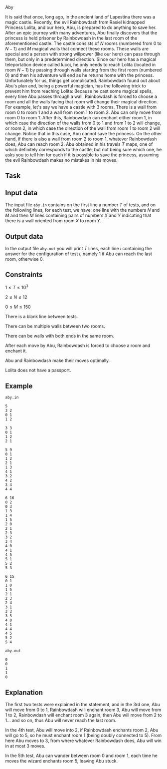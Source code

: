 Aby

It is said that once, long ago, in the ancient land of Lapestina there was a magic castle. Recently, the evil Rainbowdash from Rasiel kidnapped Princess Lolita, and our hero, Abu, is prepared to do anything to save her. After an epic journey with many adventures, Abu finally discovers that the princess is held prisoner by Rainbowdash in the last room of the aforementioned castle. The castle consists of $N$ rooms (numbered from $0$ to $N - 1$) and $M$ magical walls that connect these rooms. These walls are special and a person with strong willpower (like our hero) can pass through them, but only in a predetermined direction. Since our hero has a magical teleportation device called lucoj, he only needs to reach Lolita (located in room $N - 1$) by passing through walls starting from the first room (numbered $0$) and then his adventure will end as he returns home with the princess. Unfortunately for us, things get complicated. Rainbowdash found out about Abu's plan and, being a powerful magician, has the following trick to prevent him from reaching Lolita: Because he cast some magical spells, every time Abu passes through a wall, Rainbowdash is forced to choose a room and all the walls facing that room will change their magical direction. For example, let's say we have a castle with $3$ rooms. There is a wall from room $0$ to room $1$ and a wall from room $1$ to room $2$. Abu can only move from room $0$ to room $1$. After this, Rainbowdash can enchant either room $1$, in which case the direction of the walls from $0$ to $1$ and from $1$ to $2$ will change, or room $2$, in which case the direction of the wall from room $1$ to room $2$ will change. Notice that in this case, Abu cannot save the princess. On the other hand, if there is also a wall from room $2$ to room $1$, whatever Rainbowdash does, Abu can reach room $2$. Abu obtained in his travels $T$ maps, one of which definitely corresponds to the castle, but not being sure which one, he asks you to tell him for each if it is possible to save the princess, assuming the evil Rainbowdash makes no mistakes in his moves.

## Task

## Input data

The input file `aby.in` contains on the first line a number $T$ of tests, and on the following lines, for each test, we have: one line with the numbers $N$ and $M$ and then $M$ lines containing pairs of numbers $X$ and $Y$ indicating that there is a wall oriented from room $X$ to room $Y$.

## Output data

In the output file `aby.out` you will print $T$ lines, each line $i$ containing the answer for the configuration of test $i$, namely $1$ if Abu can reach the last room, otherwise $0$.

## Constraints

$1 \leq T \leq 10^3$

$2 \leq N \leq 12$

$0 \leq M \leq 150$

There is a blank line between tests.

There can be multiple walls between two rooms.

There can be walls with both ends in the same room.

After each move by Abu, Rainbowdash is forced to choose a room and enchant it.

Abu and Rainbowdash make their moves optimally.

Lolita does not have a passport.

## Example

`aby.in`  
```
5 
3 2 
0 1 
1 2 

3 3 
0 1 
1 2 
2 1 

5 9 
0 1 
1 2 
2 1 
1 3 
4 1 
3 2 
4 2 
3 4 
4 4 

6 16 
0 2 
0 3 
1 3 
1 4 
1 5 
2 0 
2 1 
2 3 
3 2 
3 4 
4 0 
4 1 
4 5 
5 1 
5 2 
5 3 

6 15 
0 1 
1 0 
1 5 
2 1 
2 3 
2 4 
3 1 
3 3 
3 5 
4 0 
4 1 
4 4 
4 5 
5 2 
5 4 
```

`aby.out`  
```
0 
0 
1 
1 
0 
```

## Explanation

The first two tests were explained in the statement, and in the 3rd one, Abu will move from $0$ to $1$, Rainbowdash will enchant room $3$, Abu will move from $1$ to $2$, Rainbowdash will enchant room $3$ again, then Abu will move from $2$ to $1 \dots$ and so on, thus Abu will never reach the last room.

In the 4th test, Abu will move into $2$, if Rainbowdash enchants room $2$, Abu will go to $5$, so he must enchant room $1$ (being doubly connected to $5$). From here Abu moves to $3$, from where whatever Rainbowdash does, Abu will win in at most 3 moves.

In the 5th test, Abu can wander between room $0$ and room $1$, each time he moves the wizard enchants room $5$, leaving Abu stuck.